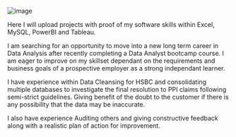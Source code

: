 ![image](https://github.com/Jonny-cmd/Jonny-cmd/assets/133645997/fb760754-2faf-4bec-a018-019c88cf4be7)


Here I will upload projects with proof of my software skills within Excel, MySQL, PowerBI and Tableau.

I am searching for an opportunity to move into a new long term career in Data Analysis after recently completing a Data Analyst bootcamp course. I am eager to improve on my skillset dependant on the requirements and business goals of a prospective employer as a strong independant learner.

I have experience within Data Cleansing for HSBC and consolidating multiple databases to investigate the final resolution to PPI claims following semi-strict guidelines. Giving benefit of the doubt to the customer if there is any possibility that the data may be inaccurate.

I also have experience Auditing others and giving constructive feedback along with a realistic plan of action for improvement.
